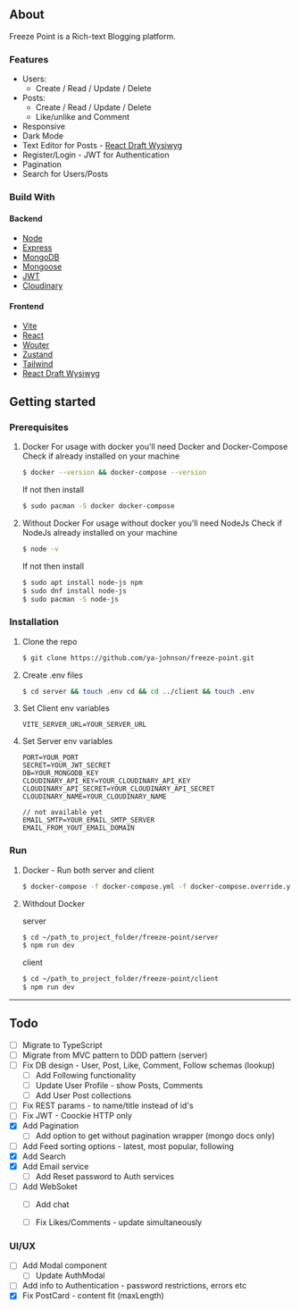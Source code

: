 

## About

Freeze Point is a Rich-text Blogging platform.

### Features
- Users: 
   - Create / Read / Update / Delete
- Posts: 
   - Create / Read / Update / Delete
   - Like/unlike and Comment
- Responsive
- Dark Mode
- Text Editor for Posts - [React Draft Wysiwyg](https://github.com/jpuri/react-draft-wysiwyg)
- Register/Login - JWT for Authentication
- Pagination
- Search for Users/Posts



### Build With

#### Backend
- [Node](https://nodejs.org/en/) 
- [Express](http://expressjs.com/)
- [MongoDB](https://www.mongodb.com/) 
- [Mongoose](https://mongoosejs.com/docs/)
- [JWT](https://jwt.io/)
- [Cloudinary](https://cloudinary.com/)

#### Frontend
- [Vite](https://vitejs.dev/) 
- [React](https://reactjs.org/) 
- [Wouter](https://github.com/molefrog/wouter)
- [Zustand](https://github.com/pmndrs/zustand)
- [Tailwind](https://tailwindcss.com/)
- [React Draft Wysiwyg](https://github.com/jpuri/react-draft-wysiwyg)


## Getting started

### Prerequisites
1. Docker 
   For usage with docker you'll need Docker and Docker-Compose
   Check if already installed on your machine
   ```sh
   $ docker --version && docker-compose --version
   ```
   If not then install
   ```sh
   $ sudo pacman -S docker docker-compose
   ```

2. Without Docker
   For usage without docker you'll need NodeJs
   Check if NodeJs already installed on your machine
   ```sh
   $ node -v
   ```
   If not then install
   ```sh
   $ sudo apt install node-js npm
   $ sudo dnf install node-js
   $ sudo pacman -S node-js
   ```

### Installation
1. Clone the repo
   ```sh
   $ git clone https://github.com/ya-johnson/freeze-point.git
   ```
2. Create .env files
   ```sh
   $ cd server && touch .env cd && cd ../client && touch .env
   ```
3. Set Client env variables
   ```
   VITE_SERVER_URL=YOUR_SERVER_URL
   ```
4. Set Server env variables
   ```
   PORT=YOUR_PORT
   SECRET=YOUR_JWT_SECRET
   DB=YOUR_MONGODB_KEY
   CLOUDINARY_API_KEY=YOUR_CLOUDINARY_API_KEY
   CLOUDINARY_API_SECRET=YOUR_CLOUDINARY_API_SECRET
   CLOUDINARY_NAME=YOUR_CLOUDINARY_NAME

   // not available yet
   EMAIL_SMTP=YOUR_EMAIL_SMTP_SERVER
   EMAIL_FROM_YOUT_EMAIL_DOMAIN
   ```

### Run

1. Docker - Run both server and client
    ```sh
    $ docker-compose -f docker-compose.yml -f docker-compose.override.yml up
    ```  

2. Withdout Docker </br>

    server
    ```sh
    $ cd ~/path_to_project_folder/freeze-point/server
    $ npm run dev
    ```   

   client
   ```sh
   $ cd ~/path_to_project_folder/freeze-point/client
   $ npm run dev
   ```

---

## Todo

- [ ] Migrate to TypeScript
- [ ] Migrate from MVC pattern to DDD pattern (server)
- [ ] Fix DB design - User, Post, Like, Comment, Follow schemas (lookup)
   - [ ] Add Following functionality
   - [ ] Update User Profile - show Posts, Comments
   - [ ] Add User Post collections
- [ ] Fix REST params - to name/title instead of id's
- [ ] Fix JWT - Coockie HTTP only
- [X] Add Pagination
   - [ ] Add option to get without pagination wrapper (mongo docs only)
- [ ] Add Feed sorting options - latest, most popular, following
- [X] Add Search
- [X] Add Email service
  - [ ] Add Reset password to Auth services
- [ ] Add WebSoket
   - [ ] Add chat
   - [ ] Fix Likes/Comments - update simultaneously


### UI/UX

- [ ] Add Modal component
   - [ ] Update AuthModal
- [ ] Add info to Authentication - password restrictions, errors etc
- [X] Fix PostCard - content fit (maxLength)
